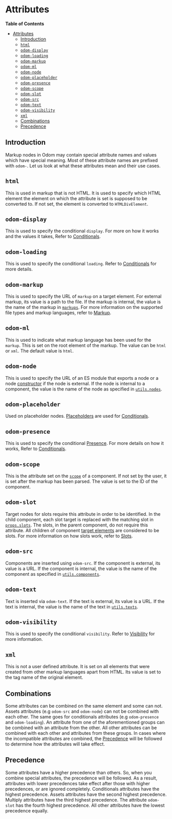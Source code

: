 # Attributes

**Table of Contents**

- [Attributes](#attributes)
  - [Introduction](#introduction)
  - [`html`](#html)
  - [`odom-display`](#odom-display)
  - [`odom-loading`](#odom-loading)
  - [`odom-markup`](#odom-markup)
  - [`odom-ml`](#odom-ml)
  - [`odom-node`](#odom-node)
  - [`odom-placeholder`](#odom-placeholder)
  - [`odom-presence`](#odom-presence)
  - [`odom-scope`](#odom-scope)
  - [`odom-slot`](#odom-slot)
  - [`odom-src`](#odom-src)
  - [`odom-text`](#odom-text)
  - [`odom-visibility`](#odom-visibility)
  - [`xml`](#xml)
  - [Combinations](#combinations)
  - [Precedence](#precedence)

## Introduction

Markup nodes in Odom may contain special attribute names and values which have special meaning. Most of these attribute names are prefixed with `odom-`. Let us look at what these attributes mean and their use cases.

## `html`

This is used in markup that is not HTML. It is used to specify which HTML element the element on which the attribute is set is supposed to be converted to. If not set, the element is converted to `HTMLDivElement`.

## `odom-display`

This is used to specify the conditional `display`. For more on how it works and the values it takes, Refer to [Conditionals](./conditionals.md).

## `odom-loading`

This is used to specify the conditional `loading`. Refer to [Conditionals](conditionals.md#loading) for more details.

## `odom-markup`

This is used to specify the URL of `markup` on a target element. For external markup, its value is a path to the file. If the markup is internal, the value is the name of the markup in [`markups`](./api/create-component/utils.md#specific-utilities). For more information on the supported file types and markup languages, refer to [Markup](./assets.md#markup).

## `odom-ml`

This is used to indicate what markup language has been used for the `markup`. This is set on the root element of the markup. The value can be `html` or `xml`. The default value is `html`.

## `odom-node`

This is used to specify the URL of an ES module that exports a node or a node [constructor](./assets.md#constructor) if the node is external. If the node is internal to a component, the value is the name of the node as specified in [`utils.nodes`](./api/create-component/utils.md#specific-utilities).

## `odom-placeholder`

Used on placeholder nodes. [Placeholders](./conditionals.md#placeholders) are used for [Conditionals](./conditionals.md).

## `odom-presence`

This is used to specify the conditional [Presence](./conditionals.md#presence). For more details on how it works, Refer to [Conditionals](conditionals.md#presence).

## `odom-scope`

This is the attribute set on the [`scope`](api/create-component/create-component.md#scope) of a component. If not set by the user, it is set after the markup has been parsed. The value is set to the ID of the component.

## `odom-slot`

Target nodes for slots require this attribute in order to be identified. In the child component, each slot target is replaced with the matching slot in [`props.slots`](./data.md#props). The slots, in the parent component, do not require this attribute. All children of component [target elements](./assets.md#target-elements) are considered to be slots. For more information on how slots work, refer to [Slots](./data.md#slots).

## `odom-src`

Components are inserted using `odom-src`. If the component is external, its value is a URL. If the component is internal, the value is the name of the component as specified in [`utils.components`](./api/create-component/utils.md#specific-utilities).

## `odom-text`

Text is inserted via `odom-text`. If the text is external, its value is a URL. If the text is internal, the value is the name of the text in [`utils.texts`](api/create-component/utils.md#specific-utilities).

## `odom-visibility`

This is used to specify the conditional `visibility`. Refer to [Visibility](conditionals.md#visibility) for more information.

## `xml`

This is not a user defined attribute. It is set on all elements that were created from other markup languages apart from HTML. Its value is set to the tag name of the original element.

## Combinations

Some attributes can be combined on the same element and some can not. Assets attributes (e.g `odom-src` and `odom-node`) can not be combined with each other. The same goes for conditionals attributes (e.g `odom-presence` and `odom-loading`). An attribute from one of the aforementioned groups can be combined with an attribute from the other. All other attributes can be combined with each other and attributes from these groups. In cases where the incompatible attributes are combined, the [Precedence](#precedence) will be followed to determine how the attributes will take effect.

## Precedence

Some attributes have a higher precedence than others. So, when you combine special attributes, the precedence will be followed. As a result, attributes with lower precedences take effect after those with higher precedences, or are ignored completely. Conditionals attributes have the highest precedence. Assets attributes have the second highest precedence. Multiply attributes have the third highest precedence. The attribute `odom-slot` has the fourth highest precedence. All other attributes have the lowest precedence equally.
